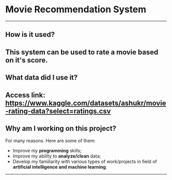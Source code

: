 # Movie Recommendation System
--- 
## How is it used?
This system can be used **to rate a movie based on it's score**.
---
## What data did I use it?
Access link: https://www.kaggle.com/datasets/ashukr/movie-rating-data?select=ratings.csv
---
## Why am I working on this project?
For many reasons. Here are some of them:
- Improve my **programming** skills;
- Improve my ability to **analyze/clean** data;
- Develop my familiarity with various types of work/projects in field of **artificial intelligence and machine learning**.
---